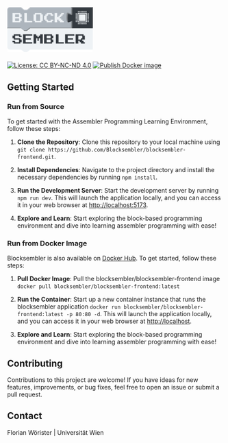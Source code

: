 ## <img src="img/logo.png" alt="drawing" width="200"/>

[![License: CC BY-NC-ND 4.0](https://img.shields.io/badge/License-CC_BY--NC--ND_4.0-lightgrey.svg)](https://creativecommons.org/licenses/by-nc-nd/4.0/)
[![Publish Docker image](https://github.com/Blocksembler/blocksembler-frontend/actions/workflows/release_docker_image.yml/badge.svg)](https://github.com/Blocksembler/blocksembler-frontend/actions/workflows/release_docker_image.yml)

## Getting Started

### Run from Source

To get started with the Assembler Programming Learning Environment, follow these steps:

1. **Clone the Repository**: Clone this repository to your local machine using
   `git clone https://github.com/Blocksembler/blocksembler-frontend.git`.

2. **Install Dependencies**: Navigate to the project directory and install the necessary dependencies by running
   `npm install`.

3. **Run the Development Server**: Start the development server by running `npm run dev`. This will launch the
   application locally, and you can access it in your web browser at [http://localhost:5173](http://localhost:5173).

4. **Explore and Learn**: Start exploring the block-based programming environment and dive into learning assembler
   programming with ease!

### Run from Docker Image

Blocksembler is also available on [Docker Hub](https://hub.docker.com/r/blocksembler/blocksembler-frontend/tags). To get
started, follow these steps:

1. **Pull Docker Image**: Pull the blocksembler/blocksembler-frontend image
   `docker pull blocksembler/blocksembler-frontend:latest`

2. **Run the Container**: Start up a new container instance that runs the blocksembler application
   `docker run blocksembler/blocksembler-frontend:latest -p 80:80 -d`. This will launch the application locally, and you
   can access it in your web browser at [http://localhost](http://localhost:5173).

3. **Explore and Learn**: Start exploring the block-based programming environment and dive into learning assembler
   programming with ease!

## Contributing

Contributions to this project are welcome! If you have ideas for new features, improvements, or bug fixes, feel free to
open an issue or submit a pull request.

## Contact

Florian Wörister | Universität Wien
